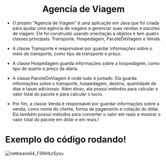 <h1 align="center">
 Agencia de Viagem
</h1>

- O projeto "Agencia de Viagem" é uma aplicação em Java que foi criada para ajudar uma agência de viagens a gerenciar suas vendas e pacotes de viagem. Ele foi construído usando orientação a objetos e tem quatro classes principais: Transporte, Hospedagem, PacoteDeViagem e Venda.

- A classe Transporte é responsável por guardar informações sobre o meio de transporte, como tipo de transporte e preço.

- A classe Hospedagem guarda informações sobre a hospedagem, como tipo de quarto e preço da diária.

- A classe PacoteDeViagem é onde tudo é juntado. Ela guarda informações sobre o transporte, hospedagem, destino, quantidade de dias e taxas adicionais. Além disso, ela possui métodos para calcular o valor total do pacote e para calcular o lucro.

- Por fim, a classe Venda é responsável por guardar informações sobre a venda, como nome do cliente, forma de pagamento e cotação do dólar. Ela também possui métodos para converter o valor em reais e mostrar o valor total do pacote em dólar e em reais.!


# Exemplo do código rodando!
![netbeans64_F5NHkzSysu](https://user-images.githubusercontent.com/89032409/213370578-c747c229-c842-4219-be6f-7ed4a0e70540.gif)
